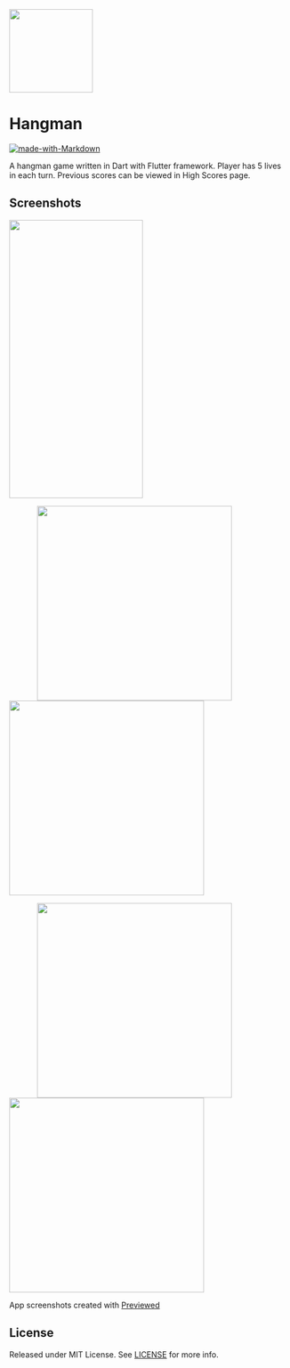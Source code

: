 <img width="150" height="150" src="./res/documentation/icon.png" />

# Hangman
[![made-with-Markdown](https://img.shields.io/badge/Made%20with-Flutter-1389FD.svg)](http://flutter.dev)

A hangman game written in Dart with Flutter framework. Player has 5 lives in each turn. Previous scores can be viewed in High Scores page.

## Screenshots
<img src="./res/documentation/hangman_animation.gif" width="240" height="500" />

<img align="center" width="350" src="./res/documentation/pre1.png"  hspace="50" ><img align="center" width="350" src="./res/documentation/pre2.png">

<img align="center" width="350"  src="./res/documentation/pre3.png"  hspace="50" ><img width="350" align="center" src="./res/documentation/pre4.png">


App screenshots created with <a href="https://previewed.app/">Previewed</a>

## License

Released under MIT License. See [LICENSE](LICENSE) for more info.
